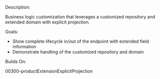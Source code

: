 Description: 

Business logic customization that leverages a customized repository and extended domain with explicit projection.

Goals:

- Show complete lifecycle in/out of the endpoint with extended field information
- Demonstrate handling of the customized repository and domain

Builds On:

00300-productExtensionExplicitProjection

